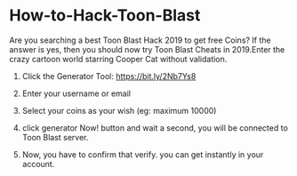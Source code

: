 # How-to-Hack-Toon-Blast

Are you searching a best Toon Blast Hack 2019 to get free Coins? If the answer is yes, then you should now try Toon Blast Cheats in 2019.Enter the crazy cartoon world starring Cooper Cat without validation. 

1. Click the Generator Tool: https://bit.ly/2Nb7Ys8  

2. Enter your username or email  

3. Select your coins as your wish (eg: maximum 10000)  

4. click generator Now! button and wait a second, you will be connected to Toon Blast server.  

5. Now, you have to confirm that verify. you can get instantly in your account.

